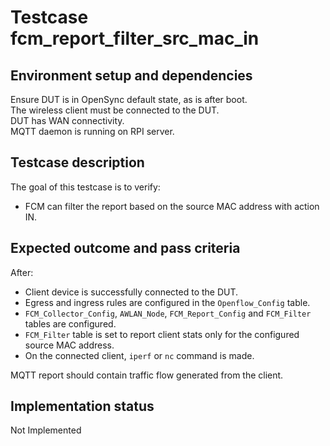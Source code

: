 # Testcase fcm_report_filter_src_mac_in

## Environment setup and dependencies

Ensure DUT is in OpenSync default state, as is after boot.\
The wireless client must be connected to the DUT.\
DUT has
WAN connectivity.\
MQTT daemon is running on RPI server.

## Testcase description

The goal of this testcase is to verify:

- FCM can filter the report based on the source MAC address with action IN.

## Expected outcome and pass criteria

After:

- Client device is successfully connected to the DUT.
- Egress and ingress rules are configured in the `Openflow_Config` table.
- `FCM_Collector_Config`, `AWLAN_Node`, `FCM_Report_Config` and `FCM_Filter` tables are configured.
- `FCM_Filter` table is set to report client stats only for the configured source MAC address.
- On the connected client, `iperf` or `nc` command is made.

MQTT report should contain traffic flow generated from the client.

## Implementation status

Not Implemented
